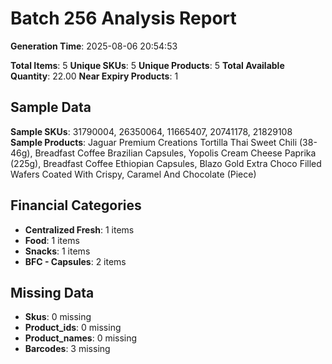 # Batch 256 Analysis Report

**Generation Time**: 2025-08-06 20:54:53

**Total Items**: 5
**Unique SKUs**: 5
**Unique Products**: 5
**Total Available Quantity**: 22.00
**Near Expiry Products**: 1

## Sample Data
**Sample SKUs**: 31790004, 26350064, 11665407, 20741178, 21829108
**Sample Products**: Jaguar Premium Creations Tortilla Thai Sweet Chili (38-46g), Breadfast Coffee Brazilian Capsules, Yopolis Cream Cheese Paprika (225g), Breadfast Coffee Ethiopian Capsules, Blazo Gold Extra Choco Filled Wafers Coated With Crispy, Caramel And Chocolate (Piece)

## Financial Categories
- **Centralized Fresh**: 1 items
- **Food**: 1 items
- **Snacks**: 1 items
- **BFC - Capsules**: 2 items

## Missing Data
- **Skus**: 0 missing
- **Product_ids**: 0 missing
- **Product_names**: 0 missing
- **Barcodes**: 3 missing
